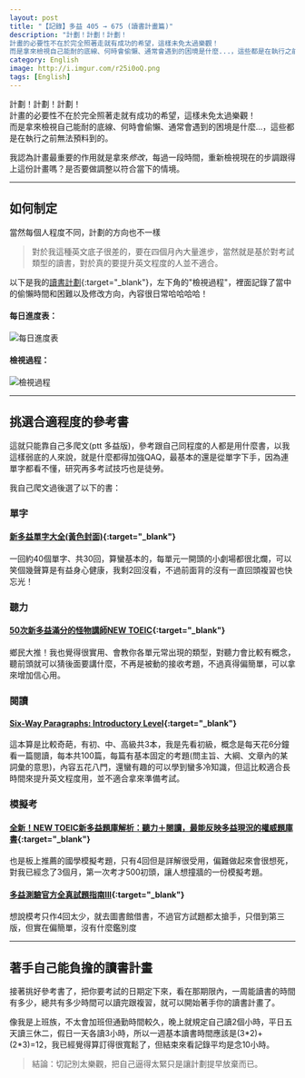 ```yaml
---
layout: post
title: "【記錄】多益 405 → 675 (讀書計畫篇)"
description: "計劃！計劃！計劃！  
計畫的必要性不在於完全照著走就有成功的希望，這樣未免太過樂觀！  
而是拿來檢視自己能耐的底線、何時會偷懶、通常會遇到的困境是什麼...，這些都是在執行之前無法預料到的。  "
category: English
image: http://i.imgur.com/r25i0oQ.png
tags: [English]
---
```


計劃！計劃！計劃！  
計畫的必要性不在於完全照著走就有成功的希望，這樣未免太過樂觀！  
而是拿來檢視自己能耐的底線、何時會偷懶、通常會遇到的困境是什麼...，這些都是在執行之前無法預料到的。  


我認為計畫最重要的作用就是拿來*修改*，每過一段時間，重新檢視現在的步調跟得上這份計畫嗎？是否要做調整以符合當下的情境。

---

## 如何制定

當然每個人程度不同，計劃的方向也不一樣

> 對於我這種英文底子很差的，要在四個月內大量進步，當然就是基於對考試類型的讀書，對於真的要提升英文程度的人並不適合。

以下是我的[讀書計劃](https://docs.google.com/spreadsheets/d/1LFM5UljXXM5AVJl0M7C3iQsg9tBE-bU1jotY1WVQELk/edit?usp=sharing){:target="_blank"}，左下角的"檢視過程"，裡面記錄了當中的偷懶時間和困難以及修改方向，內容很日常哈哈哈哈！


#### 每日進度表：

![每日進度表](http://i.imgur.com/r25i0oQ.png)

#### 檢視過程：

![檢視過程](http://i.imgur.com/8Sj3CMC.png)



--------------------------


## 挑選合適程度的參考書

這就只能靠自己多爬文(ptt 多益版)，參考跟自己同程度的人都是用什麼書，以我這樣弱底的人來說，就是什麼都得加強QAQ，最基本的還是從單字下手，因為連單字都看不懂，研究再多考試技巧也是徒勞。

我自己爬文過後選了以下的書：  

### 單字

#### [新多益單字大全(黃色封面)](http://www.books.com.tw/products/0010700044){:target="_blank"}

一回約40個單字、共30回，算蠻基本的，每單元一開頭的小劇場都很北爛，可以笑個幾聲算是有益身心健康，我剩2回沒看，不過前面背的沒有一直回頭複習也快忘光！

### 聽力

#### [50次新多益滿分的怪物講師NEW TOEIC](http://www.books.com.tw/products/0010584968){:target="_blank"}

鄉民大推！我也覺得很實用、會教你各單元常出現的類型，對聽力會比較有概念，聽前頭就可以猜後面要講什麼，不再是被動的接收考題，不過真得偏簡單，可以拿來增加信心用。

### 閱讀

#### [Six-Way Paragraphs: Introductory Level](http://www.books.com.tw/products/F010004531?loc=P_asb_002){:target="_blank"}

這本算是比較奇葩，有初、中、高級共3本，我是先看初級，概念是每天花6分鐘看一篇閱讀，每本共100篇，每篇有基本固定的考題(問主旨、大綱、文章內的某詞彙的意思)，內容五花八門，還蠻有趣的可以學到蠻多冷知識，但這比較適合長時間來提升英文程度用，並不適合拿來準備考試。

### 模擬考

#### [全新！NEW TOEIC新多益題庫解析：聽力＋閱讀，最能反映多益現況的權威題庫書](http://www.books.com.tw/products/0010668372){:target="_blank"}

也是板上推薦的國學模擬考題，只有4回但是詳解很受用，偏難做起來會很想死，對我已經念了3個月，第一次考才500初頭，讓人想撞牆的一份模擬考題。

#### [多益測驗官方全真試題指南III](http://www.books.com.tw/products/0010529348){:target="_blank"}

想說模考只作4回太少，就去圖書館借書，不過官方試題都太搶手，只借到第三版，但實在偏簡單，沒有什麼鑑別度

---

## 著手自己能負擔的讀書計畫

接著挑好參考書了，把你要考試的日期定下來，看在那期限內，一周能讀書的時間有多少，總共有多少時間可以讀完跟複習，就可以開始著手你的讀書計畫了。

像我是上班族，不太會加班但通勤時間較久，晚上就規定自己讀2個小時，平日五天讀三休二，假日一天各讀3小時，所以一週基本讀書時間應該是(3\*2)+(2\*3)=12，我已經覺得算訂得很寬鬆了，但結束來看記錄平均是念10小時。


> 結論：切記別太樂觀，把自己逼得太緊只是讓計劃提早放棄而已。
